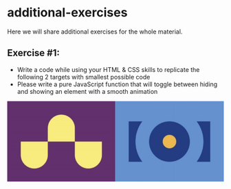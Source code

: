 # additional-exercises
Here we will share additional exercises for the whole material.

## Exercise #1:
- Write a code while using your HTML & CSS skills to replicate the following 2 targets with smallest possible code
- Please write a pure JavaScript function that will toggle between hiding and showing an element with a smooth animation

![task1](task1.jpg)
